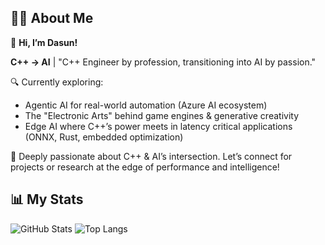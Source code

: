 ## 🙋‍♂️ About Me

👋 **Hi, I’m Dasun!**

**C++ → AI** | "C++ Engineer by profession, transitioning into AI by passion."

🔍 Currently exploring:
- Agentic AI for real-world automation (Azure AI ecosystem)
- The "Electronic Arts" behind game engines & generative creativity
- Edge AI where C++’s power meets in latency critical applications (ONNX, Rust, embedded optimization)

🤝 Deeply passionate about C++ & AI’s intersection. Let’s connect for projects or research at the edge of performance and intelligence!


## 📊 My Stats

![GitHub Stats](https://github-readme-stats.vercel.app/api?username=dasung&show_icons=true&theme=merko&hide_title=false&count_private=true&custom_title=Dasun's%20Stats&text_color=5CB85C)
![Top Langs](https://github-readme-stats.vercel.app/api/top-langs/?username=dasung&layout=compact&theme=merko&langs_count=6&hide=html,css,UnrealScript&custom_title=Top%20Languages&text_color=ffffff)


